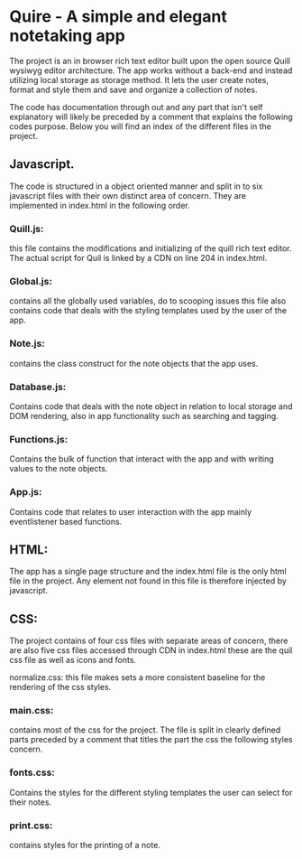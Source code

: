 # Quire - A simple and elegant notetaking app
The project is an in browser rich text editor built upon the open source Quill wysiwyg editor architecture. The app works without a back-end and instead utilizing local storage as storage method. It lets the user create notes, format and style them and save and organize a collection of notes.

The code has documentation through out and any part that isn't self explanatory will likely be preceded by a comment that explains the following codes purpose. Below you will find an index of the different files in the project.


## Javascript.

The code is structured in a object oriented manner and split in to six javascript files with their own distinct area of concern. They are implemented in index.html in the following order.

### Quill.js: 
this file contains the modifications and initializing of the quill rich text editor. The actual script for Quil is linked by a CDN on line 204 in index.html.

### Global.js: 
contains all the globally used variables, do to scooping issues this file also contains code that deals with the styling templates used by the user of the app.

### Note.js: 
contains the class construct for the note objects that the app uses.

### Database.js: 
Contains code that deals with the note object in relation to local storage and DOM rendering, also in app functionality such as searching and tagging.

### Functions.js: 
Contains the bulk of function that interact with the app and with writing values to the note objects.

### App.js: 
Contains code that relates to user interaction with the app mainly eventlistener based functions.


## HTML: 
The app has a single page structure and the index.html file is the only html file in the project. Any element not found in this file is therefore injected by javascript.


## CSS: 
The project contains of four css files with separate areas of concern, there are also five css files accessed through CDN in index.html these are the quil css file as well as icons and fonts.

normalize.css: this file makes sets a more consistent baseline for the rendering of the css styles.

### main.css: 
contains most of the css for the project. The file is split in clearly defined parts preceded by a comment that titles the part the css the following styles concern.

### fonts.css: 
Contains the styles for the different styling templates the user can select for their notes.

### print.css: 
contains styles for the printing of a note.
